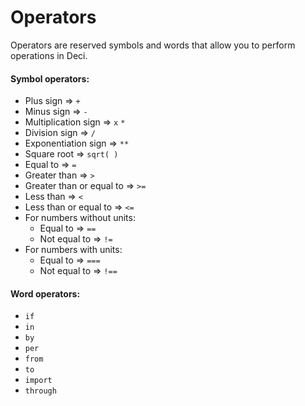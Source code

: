 # Operators

Operators are reserved symbols and words that allow you to perform operations in Deci.

#### Symbol operators:

* Plus sign ⇒ `+`
* Minus sign ⇒ `-`
* Multiplication sign ⇒ `x` `*`
* Division sign ⇒ `/`
* Exponentiation sign ⇒ `**`
* Square root ⇒ `sqrt( )`
* Equal to ⇒ `=`
* Greater than ⇒ `>`
* Greater than or equal to ⇒ `>=`
* Less than ⇒ `<`
* Less than or equal to ⇒ `<=`
* For numbers without units:
  * Equal to ⇒ `==`
  * Not equal to ⇒ `!=`
* For numbers with units:
  * Equal to ⇒ `===`
  * Not equal to ⇒ `!==`

#### Word operators:

* `if`
* `in`
* `by`
* `per`
* `from`
* `to`
* `import`
* `through`

